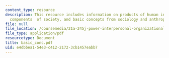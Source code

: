 ```yaml
---
content_type: resource
description: This resource includes information on products of human interaction -
  components  of society, and basic concepts from sociology and anthropology.
file: null
file_location: /coursemedia/21a-245j-power-interpersonal-organizational-and-global-dimensions-fall-2005/e4dbbea154e3c41221723cb1457eabb7_basic_conc.pdf
file_type: application/pdf
resourcetype: Document
title: basic_conc.pdf
uid: e4dbbea1-54e3-c412-2172-3cb1457eabb7
---
```

